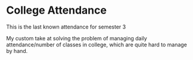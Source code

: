 # College Attendance

This is the last known attendance for semester 3

My custom take at solving the problem of managing daily attendance/number of classes in college, which are quite hard to manage by hand.
